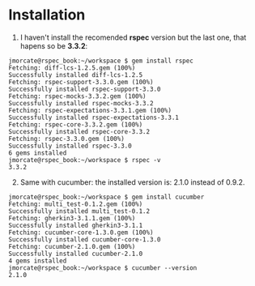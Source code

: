 # Installation
1. I haven't install the recomended **rspec** version but the last one, that 
hapens so be **3.3.2**:

```console
jmorcate@rspec_book:~/workspace $ gem install rspec
Fetching: diff-lcs-1.2.5.gem (100%)
Successfully installed diff-lcs-1.2.5
Fetching: rspec-support-3.3.0.gem (100%)
Successfully installed rspec-support-3.3.0
Fetching: rspec-mocks-3.3.2.gem (100%)
Successfully installed rspec-mocks-3.3.2
Fetching: rspec-expectations-3.3.1.gem (100%)
Successfully installed rspec-expectations-3.3.1
Fetching: rspec-core-3.3.2.gem (100%)
Successfully installed rspec-core-3.3.2
Fetching: rspec-3.3.0.gem (100%)
Successfully installed rspec-3.3.0
6 gems installed
jmorcate@rspec_book:~/workspace $ rspec -v
3.3.2
```
2. Same with cucumber: the installed version is: 2.1.0 instead of 0.9.2.
```console
jmorcate@rspec_book:~/workspace $ gem install cucumber
Fetching: multi_test-0.1.2.gem (100%)
Successfully installed multi_test-0.1.2
Fetching: gherkin3-3.1.1.gem (100%)
Successfully installed gherkin3-3.1.1
Fetching: cucumber-core-1.3.0.gem (100%)
Successfully installed cucumber-core-1.3.0
Fetching: cucumber-2.1.0.gem (100%)
Successfully installed cucumber-2.1.0
4 gems installed
jmorcate@rspec_book:~/workspace $ cucumber --version
2.1.0
```



